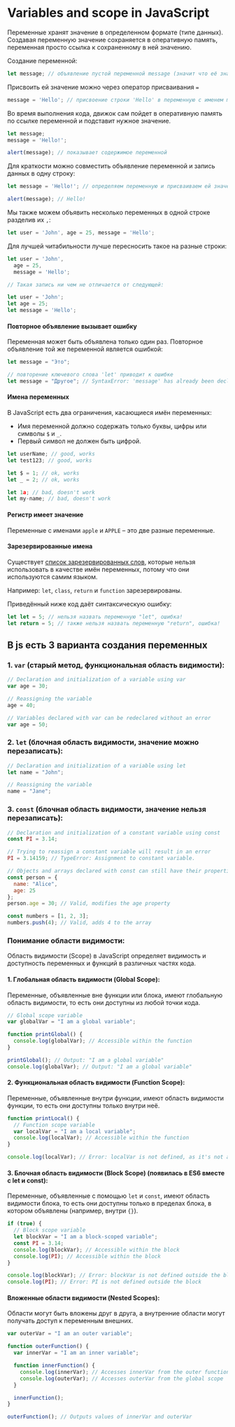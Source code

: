 # Variables and scope in JavaScript

Переменные хранят значение в определенном формате (типе данных).\
Создавая переменную значение сохраняется в оперативную память, переменная просто ссылка к сохраненному в ней значению.

Создание переменной:
```js
let message; // объявление пустой переменной message (значит что её значение - undefined)
```
Присвоить ей значение можно через оператор присваивания `=`
```js
message = 'Hello'; // присвоение строки 'Hello' в переменную с именем message
```
Во время выполнения кода, движок сам пойдет в оперативную память по ссылке переменной и подставит нужное значение.
```js
let message;
message = 'Hello!';

alert(message); // показывает содержимое переменной
```
Для краткости можно совместить объявление переменной и запись данных в одну строку:
```js
let message = 'Hello!'; // определяем переменную и присваиваем ей значение

alert(message); // Hello!
```
Мы также можем объявить несколько переменных в одной строке разделив их `,`:
```js
let user = 'John', age = 25, message = 'Hello';
```
Для лучшей читабильности лучше пересносить такое на разные строки:
```js
let user = 'John',
  age = 25,
  message = 'Hello';

// Такая запись ни чем не отличается от следующей:

let user = 'John';
let age = 25;
let message = 'Hello';
```

#### Повторное объявление вызывает ошибку
Переменная может быть объявлена только один раз.
Повторное объявление той же переменной является ошибкой:
```js
let message = "Это";

// повторение ключевого слова 'let' приводит к ошибке
let message = "Другое"; // SyntaxError: 'message' has already been declared
```

#### Имена переменных
В JavaScript есть два ограничения, касающиеся имён переменных:

- Имя переменной должно содержать только буквы, цифры или символы `$` и `_`.
- Первый символ не должен быть цифрой.
```js
let userName; // good, works
let test123; // good, works

let $ = 1; // ok, works
let _ = 2; // ok, works

let 1a; // bad, doesn't work
let my-name; // bad, doesn't work
```
#### Регистр имеет значение
Переменные с именами `apple` и `APPLE` – это две разные переменные.

#### Зарезервированные имена
Существует [список зарезервированных слов](https://developer.mozilla.org/ru/docs/Web/JavaScript/Reference/Lexical_grammar#%D0%BA%D0%BB%D1%8E%D1%87%D0%B5%D0%B2%D1%8B%D0%B5_%D1%81%D0%BB%D0%BE%D0%B2%D0%B0), которые нельзя использовать в качестве имён переменных, потому что они используются самим языком.

Например: `let`, `class`, `return` и `function` зарезервированы.

Приведённый ниже код даёт синтаксическую ошибку:
```js
let let = 5; // нельзя назвать переменную "let", ошибка!
let return = 5; // также нельзя назвать переменную "return", ошибка!
```

## В js есть 3 варианта создания переменных

### 1. `var` (старый метод, функциональная область видимости):
```javascript
// Declaration and initialization of a variable using var
var age = 30;

// Reassigning the variable
age = 40;

// Variables declared with var can be redeclared without an error
var age = 50;
```

### 2. `let` (блочная область видимости, значение можно перезаписать):
```javascript
// Declaration and initialization of a variable using let
let name = "John";

// Reassigning the variable
name = "Jane";
```

### 3. `const` (блочная область видимости, значение нельзя перезаписать):
```javascript
// Declaration and initialization of a constant variable using const
const PI = 3.14;

// Trying to reassign a constant variable will result in an error
PI = 3.14159; // TypeError: Assignment to constant variable.

// Objects and arrays declared with const can still have their properties or elements modified
const person = {
  name: "Alice",
  age: 25
};
person.age = 30; // Valid, modifies the age property

const numbers = [1, 2, 3];
numbers.push(4); // Valid, adds 4 to the array
```

### Понимание области видимости:
Область видимости (Scope) в JavaScript определяет видимость и доступность переменных и функций в различных частях кода.


#### 1. Глобальная область видимости (Global Scope):
Переменные, объявленные вне функции или блока, имеют глобальную область видимости, то есть они доступны из любой точки кода.

```javascript
// Global scope variable
var globalVar = "I am a global variable";

function printGlobal() {
  console.log(globalVar); // Accessible within the function
}

printGlobal(); // Output: "I am a global variable"
console.log(globalVar); // Output: "I am a global variable"
```

#### 2. Функциональная область видимости (Function Scope):
Переменные, объявленные внутри функции, имеют область видимости функции, то есть они доступны только внутри неё.

```javascript
function printLocal() {
  // Function scope variable
  var localVar = "I am a local variable";
  console.log(localVar); // Accessible within the function
}

console.log(localVar); // Error: localVar is not defined, as it's not accessible outside the function
```

#### 3. Блочная область видимости (Block Scope) (появилась в ES6 вместе с let и const):
Переменные, объявленные с помощью `let` и `const`, имеют область видимости блока, то есть они доступны только в пределах блока, в котором объявлены (например, внутри `{}`).

```javascript
if (true) {
  // Block scope variable
  let blockVar = "I am a block-scoped variable";
  const PI = 3.14;
  console.log(blockVar); // Accessible within the block
  console.log(PI); // Accessible within the block
}

console.log(blockVar); // Error: blockVar is not defined outside the block
console.log(PI); // Error: PI is not defined outside the block
```

#### Вложенные области видимости (Nested Scopes):
Области могут быть вложены друг в друга, а внутренние области могут получать доступ к переменным внешних.

```javascript
var outerVar = "I am an outer variable";

function outerFunction() {
  var innerVar = "I am an inner variable";

  function innerFunction() {
    console.log(innerVar); // Accesses innerVar from the outer function
    console.log(outerVar); // Accesses outerVar from the global scope
  }

  innerFunction();
}

outerFunction(); // Outputs values of innerVar and outerVar
```
